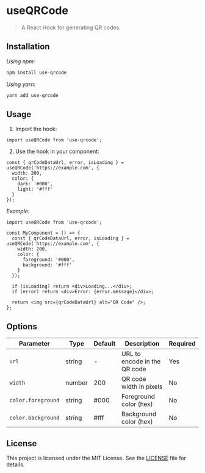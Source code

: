 # useQRCode

> A React Hook for generating QR codes.

## Installation

*Using npm:*

```bash
npm install use-qrcode
```

*Using yarn:*

```bash
yarn add use-qrcode
```

## Usage

1. Import the hook:

```tsx
import useQRCode from 'use-qrcode';
```

2. Use the hook in your component:

```tsx
const { qrCodeDataUrl, error, isLoading } = useQRCode('https://example.com', {
  width: 200,
  color: {
    dark: '#000',
    light: '#fff'
  }
});
```

*Example:*

```tsx
import useQRCode from 'use-qrcode';

const MyComponent = () => {
  const { qrCodeDataUrl, error, isLoading } = useQRCode('https://example.com', {
    width: 200,
    color: {
      foreground: '#000',
      background: '#fff'
    }
  });

  if (isLoading) return <div>Loading...</div>;
  if (error) return <div>Error: {error.message}</div>;
  
  return <img src={qrCodeDataUrl} alt="QR Code" />;
};
```

## Options

| Parameter | Type | Default | Description | Required |
|-----------|------|--------|-----------|----------|
| `url` | string | - | URL to encode in the QR code | Yes |
| `width` | number | 200 | QR code width in pixels | No |
| `color.foreground` | string | #000 | Foreground color (hex) | No |
| `color.background` | string | #fff | Background color (hex) | No |

## License

This project is licensed under the MIT License. See the [LICENSE](LICENSE) file for details.
